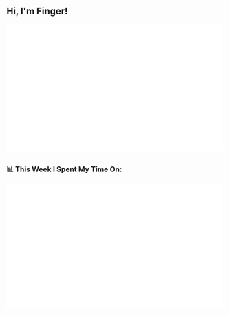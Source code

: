 <h2> Hi, I'm Finger!</h2>

<img align="right" src="https://raw.githubusercontent.com/spianmo/github-stats/master/generated/overview.svg#gh-light-mode-only">

<!-- <img align="right" height="160em" src="https://github-readme-stats-eight-theta.vercel.app/api/top-langs/?username=spianmo&layout=compact&langs_count=8&theme=algolia"/>	 -->
	
```go
package main

type Me struct {
	Name   string
	Job    string
	Code   string
	Skills string
}

func main() {
	me := &Me{
		Name:   "Finger",
		Job:    "Client-side Engineer",
		Code:   "Java and C++ and Others",
		Skills: "Android Security NLP ^o^",
	}
	_ = me
}
```


<h3>📊 This Week I Spent My Time On:</h3>
<img align='right' src="https://raw.githubusercontent.com/spianmo/github-stats/master/generated/languages.svg#gh-light-mode-only">

<!--START_SECTION:waka-->

```text
Python                   24 hrs 56 mins  █████████████████████▒░░░   85.68 %
Vue.js                   1 hr 4 mins     █░░░░░░░░░░░░░░░░░░░░░░░░   03.70 %
Qt Style Sheets file     59 mins         █░░░░░░░░░░░░░░░░░░░░░░░░   03.40 %
Qt UI file               25 mins         ▒░░░░░░░░░░░░░░░░░░░░░░░░   01.48 %
JSON                     24 mins         ▒░░░░░░░░░░░░░░░░░░░░░░░░   01.43 %
Jupyter                  18 mins         ▒░░░░░░░░░░░░░░░░░░░░░░░░   01.04 %
```

<!--END_SECTION:waka-->
